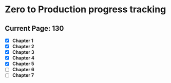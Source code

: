 # Zero to Production progress tracking

## Current Page: 130

- [x] **Chapter 1**
- [x] **Chapter 2**
- [x] **Chapter 3**
- [x] **Chapter 4**
- [x] **Chapter 5**
- [ ] **Chapter 6**
- [ ] **Chapter 7**
